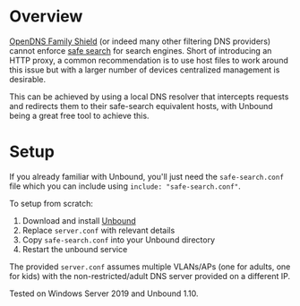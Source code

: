 # Overview
[OpenDNS Family Shield](https://www.opendns.com/setupguide/#familyshield) (or indeed many other filtering DNS providers) cannot enforce [safe search](https://support.opendns.com/hc/en-us/articles/227986807-How-to-Enforcing-Google-SafeSearch-YouTube-and-Bing) for search engines.
Short of introducing an HTTP proxy, a common recommendation is to use host files to work around this issue but with a larger number of devices centralized management is desirable.

This can be achieved by using a local DNS resolver that intercepts requests and redirects them to their safe-search equivalent hosts, with Unbound being a great free tool to achieve this.

# Setup
If you already familiar with Unbound, you'll just need the `safe-search.conf` file which you can include using `include: "safe-search.conf"`.

To setup from scratch:

1. Download and install [Unbound](https://nlnetlabs.nl/projects/unbound/download)
0. Replace `server.conf` with relevant details
0. Copy `safe-search.conf` into your Unbound directory
0. Restart the unbound service

The provided `server.conf` assumes multiple VLANs/APs (one for adults, one for kids) with the non-restricted/adult DNS server provided on a different IP.

Tested on Windows Server 2019 and Unbound 1.10.
